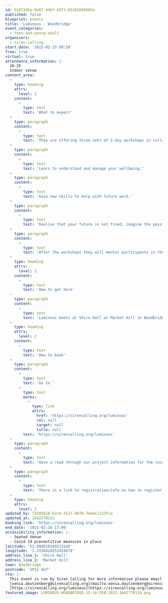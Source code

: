 ```yaml
---
id: b1973dba-8e67-44bf-b9f2-02161056865a
published: false
blueprint: events
title: 'Luminous - Woodbridge'
event_categories:
  - teen-and-young-adult
organisers:
  - siren-calling
start_date: '2022-02-15 09:30'
free: true
virtual: true
attendance_information: |-
  16-25
  Indoor venue
content_area:
  -
    type: heading
    attrs:
      level: 2
    content:
      -
        type: text
        text: 'What to expect'
  -
    type: paragraph
    content:
      -
        type: text
        text: 'They are offering three sets of 2-day workshops in collaboration with Suffolk Mind & Inspire Suffolk.'
  -
    type: paragraph
    content:
      -
        type: text
        text: 'Learn to understand and manage your wellbeing.'
  -
    type: paragraph
    content:
      -
        type: text
        text: 'Gain new skills to help with future work.'
  -
    type: paragraph
    content:
      -
        type: text
        text: 'Realise that your future is not fixed, imagine the possibilities.'
  -
    type: paragraph
    content:
      -
        type: text
        text: 'After the workshops they will mentor participants in the making of a creative output for six weeks. This will then be presented in video format on a livestream from a SWT location, with participants present to discuss their creation!'
  -
    type: heading
    attrs:
      level: 2
    content:
      -
        type: text
        text: 'How to get here'
  -
    type: paragraph
    content:
      -
        type: text
        text: 'Luminous meets at Shire Hall on Market Hill in Woodbridge,IP12 4LP'
  -
    type: heading
    attrs:
      level: 2
    content:
      -
        type: text
        text: 'How to book'
  -
    type: paragraph
    content:
      -
        type: text
        text: 'Go to '
      -
        type: text
        marks:
          -
            type: link
            attrs:
              href: 'https://sirencalling.org/luminous'
              rel: null
              target: null
              title: null
        text: 'https://sirencalling.org/luminous'
  -
    type: paragraph
    content:
      -
        type: text
        text: 'Have a read through our project information for the location you''re interested in (Woodbridge, Lowestoft or Felixstowe).'
  -
    type: paragraph
    content:
      -
        type: text
        text: 'There is a link to registration/info on how to register on the page.'
  -
    type: heading
    attrs:
      level: 2
updated_by: 73585618-b2c6-4117-9078-fe4dcc123fca
updated_at: 1642778152
booking_link: 'https://sirencalling.org/luminous'
end_date: '2022-02-16 17:00'
accessibility_information: |-
  - Seated Venue
  - Covid 19 preventitive measures in place
latitude: '52.094018349213144'
longitude: '1.3136418252454478'
address_line_1: 'Shire Hall'
address_line_2: 'Market Hill'
town: Woodbridge
postcode: 'IP12 4LP'
cta: |-
  This event is run by Siren Calling for more information please email or visit the website:
  [xenia.dautzenberg@sirencalling.org](mailto:xenia.dautzenberg@sirencalling.org)
  [https://sirencalling.org/luminous](https://sirencalling.org/luminous)
featured_image: LUMINOUS-WOODBRIDGE-15-16-FEB-2022-1642778119.png
---
```

